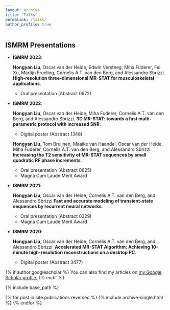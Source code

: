 ```yaml
---
layout: archive
title: "Talks"
permalink: /talks/
author_profile: true
---
```


ISMRM Presentations
----

* **ISMRM 2023**:

  **Hongyan Liu**, Oscar van der Heide, Edwin Versteeg, Miha Fuderer, Fei Xu, Martijn Froeling, Cornelis A.T. van den Berg, and Alessandro Sbrizzi. **High-resolution three-dimensional MR-STAT for musculoskeletal applications**.
  * Oral presentation (Abstract 0672)

* **ISMRM 2022**:

  **Hongyan Liu**, Oscar van der Heide, Miha Fuderer, Cornelis A.T. van den Berg, and Alessandro Sbrizzi. **3D MR-STAT: towards a fast multi-parametric protocol with increased SNR**. 
  * Digital poster (Abstract 1348)

  **Hongyan Liu**, Tom Bruijnen, Maaike van Haandel, Oscar van der Heide, Miha Fuderer, Cornelis A.T. van den Berg, and Alessandro Sbrizzi. **Increasing the T2 sensitivity of MR-STAT sequences by small quadratic RF phase increments**.
  * Oral presentation (Abstract 0625)
  * Magna Cum Laude Merit Award

* **ISMRM 2021**:

  **Hongyan Liu**, Oscar van der Heide, Cornelis A.T. van den Berg, and Alessandro Sbrizzi.**Fast and accurate modeling of transient-state sequences by recurrent neural networks**.
  * Oral presentation (Abstract 0329)
  * Magna Cum Laude Merit Award

* **ISMRM 2020**: 

  **Hongyan Liu**, Oscar van der Heide, Cornelis A.T. van den Berg, and Alessandro Sbrizzi. **Accelerated MR-STAT Algorithm: Achieving 10-minute high-resolution reconstructions on a desktop PC**.
  * Digital poster (Abstract 3477)









 

{% if author.googlescholar %}
  You can also find my articles on <u><a href="{{author.googlescholar}}">my Google Scholar profile</a>.</u>
{% endif %}

{% include base_path %}

{% for post in site.publications reversed %}
  {% include archive-single.html %}
{% endfor %}